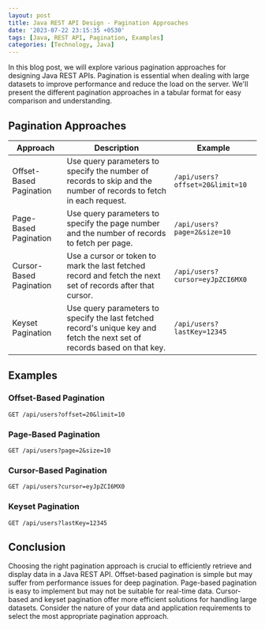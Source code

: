 ```yaml
---
layout: post
title: Java REST API Design - Pagination Approaches
date: '2023-07-22 23:15:35 +0530'
tags: [Java, REST API, Pagination, Examples]
categories: [Technology, Java]
---
```


In this blog post, we will explore various pagination approaches for designing Java REST APIs. Pagination is essential when dealing with large datasets to improve performance and reduce the load on the server. We'll present the different pagination approaches in a tabular format for easy comparison and understanding.

## Pagination Approaches

| Approach | Description | Example |
|----------|-------------|---------|
| Offset-Based Pagination | Use query parameters to specify the number of records to skip and the number of records to fetch in each request. | `/api/users?offset=20&limit=10` |
| Page-Based Pagination | Use query parameters to specify the page number and the number of records to fetch per page. | `/api/users?page=2&size=10` |
| Cursor-Based Pagination | Use a cursor or token to mark the last fetched record and fetch the next set of records after that cursor. | `/api/users?cursor=eyJpZCI6MX0` |
| Keyset Pagination | Use query parameters to specify the last fetched record's unique key and fetch the next set of records based on that key. | `/api/users?lastKey=12345` |

## Examples

### Offset-Based Pagination

```
GET /api/users?offset=20&limit=10
```

### Page-Based Pagination

```
GET /api/users?page=2&size=10
```

### Cursor-Based Pagination

```
GET /api/users?cursor=eyJpZCI6MX0
```

### Keyset Pagination

```
GET /api/users?lastKey=12345
```

## Conclusion

Choosing the right pagination approach is crucial to efficiently retrieve and display data in a Java REST API. Offset-based pagination is simple but may suffer from performance issues for deep pagination. Page-based pagination is easy to implement but may not be suitable for real-time data. Cursor-based and keyset pagination offer more efficient solutions for handling large datasets. Consider the nature of your data and application requirements to select the most appropriate pagination approach.
